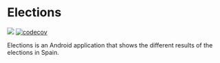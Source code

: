 # Elections

<a href='https://travis-ci.org/Narsuf/Elections/builds'><img src='https://travis-ci.com/Narsuf/Elections.svg?branch=master'></a>
[![codecov](https://codecov.io/gh/Narsuf/Elections/branch/master/graph/badge.svg)](https://codecov.io/gh/Narsuf/Elections)

Elections is an Android application that shows the different results of the elections in Spain.